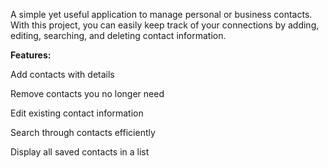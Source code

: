 A simple yet useful application to manage personal or business contacts.
With this project, you can easily keep track of your connections by adding, editing, searching, and deleting contact information.

**Features:**

Add contacts with details

Remove contacts you no longer need

Edit existing contact information

Search through contacts efficiently

Display all saved contacts in a list
